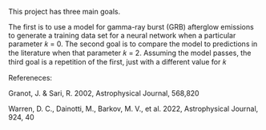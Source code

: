 This project has three main goals. 

The first is to use a model for gamma-ray burst (GRB) afterglow emissions
to generate a training data set for a neural network when a particular parameter 𝑘 = 0. 
The second goal is to compare the model to predictions in the literature when that parameter 𝑘 = 2. 
Assuming the model passes, the third goal is a repetition of the first, just with a different value for 𝑘

Refereneces:

Granot, J. & Sari, R. 2002, Astrophysical Journal, 568,820

Warren, D. C., Dainotti, M., Barkov, M. V., et al. 2022, Astrophysical Journal, 924, 40
